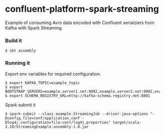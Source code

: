 # confluent-platform-spark-streaming
Example of consuming Avro data encoded with Confluent serialziers from Kafka with Spark Streaming.

### Build it

	$ sbt assembly
	
### Running it
Export env variables for required configuration.

	$ export KAFKA_TOPIC=example_topic
    $ export BOOTSTRAP_SERVERS=example.server1.net:9092,example.server2.net:9092,example.server3.net:9092
    $ export SCHEMA_REGISTRY_URL=http://kafka-schema.registry.net:8081

Spark submit it

	$ spark-submit --class example.StreamingJob --driver-java-options "-Dconfig.file=conf/application.conf -Dlog4j.configuration=file:conf/log4j.properties" target/scala-2.10/StreamingExample-assembly-1.0.jar